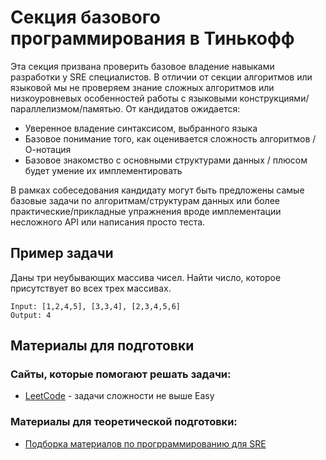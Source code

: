 # Секция базового программирования в Тинькофф

Эта секция призвана проверить базовое владение навыками разработки у SRE специалистов. В отличии от секции алгоритмов или языковой  мы не проверяем знание сложных алгоритмов или низкоуровневых особенностей работы с языковыми конструкциями/параллелизмом/памятью. От кандидатов ожидается:

- Уверенное владение синтаксисом, выбранного языка
- Базовое понимание того, как оценивается сложность алгоритмов / О-нотация
- Базовое знакомство с основными структурами данных / плюсом будет умение их имплементировать

В рамках собеседования кандидату могут быть предложены самые базовые задачи по алгоритмам/структурам данных или более практические/прикладные упражнения вроде имплементации несложного API или написания просто теста.

## Пример задачи
Даны три неубывающих массива чисел. Найти число, которое присутствует во всех трех массивах.
```
Input: [1,2,4,5], [3,3,4], [2,3,4,5,6]
Output: 4
```

## Материалы для подготовки
### Сайты, которые помогают решать задачи:
- [LeetCode](https://leetcode.com/) - задачи сложности не выше Easy

### Материалы для теоретической подготовки:
- [Подборка материалов по прогрраммированию для SRE](https://github.com/mxssl/sre-interview-prep-guide#programming)
